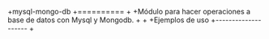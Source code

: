 +mysql-mongo-db
+==========
+
+Módulo para hacer operaciones a base de datos con Mysql y Mongodb.
+
+
+Ejemplos de uso
+--------------------
+